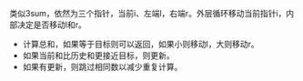 类似3sum，依然为三个指针，当前i、左端l，右端r。外层循环移动当前指针i，内部决定是否移动l和r。
- 计算总和，如果等于目标则可以返回，如果小则移动l，大则移动r。
- 如果当前和比历史和更接近目标，则更新。
- 如果有更新，则跳过相同数以减少重复计算。
